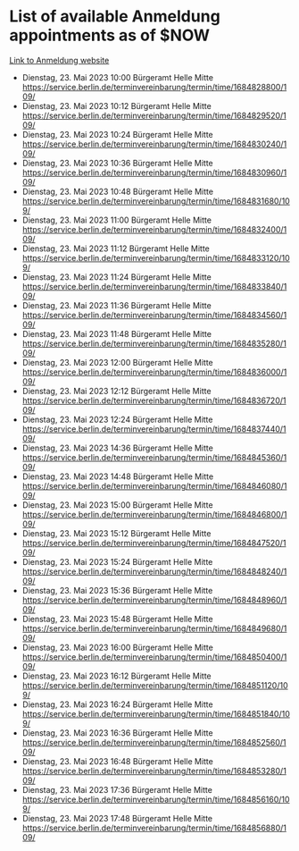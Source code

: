 # List of available Anmeldung appointments as of $NOW
[Link to Anmeldung website](https://service.berlin.de/terminvereinbarung/termin/tag.php?termin=1&anliegen[]=120686&dienstleisterlist=122210,122217,327316,122219,327312,122227,327314,122231,327346,122243,327348,122254,122252,329742,122260,329745,122262,329748,122271,327278,122273,327274,122277,327276,330436,122280,327294,122282,327290,122284,327292,122291,327270,122285,327266,122286,327264,122296,327268,150230,329760,122297,327286,122294,327284,122312,329763,122314,329775,122304,327330,122311,327334,122309,327332,317869,122281,327352,122279,329772,122283,122276,327324,122274,327326,122267,329766,122246,327318,122251,327320,122257,327322,122208,327298,122226,327300&herkunft=http%3A%2F%2Fservice.berlin.de%2Fdienstleistung%2F120686%2F)
- Dienstag, 23. Mai 2023 10:00 Bürgeramt Helle Mitte https://service.berlin.de/terminvereinbarung/termin/time/1684828800/109/
- Dienstag, 23. Mai 2023 10:12 Bürgeramt Helle Mitte https://service.berlin.de/terminvereinbarung/termin/time/1684829520/109/
- Dienstag, 23. Mai 2023 10:24 Bürgeramt Helle Mitte https://service.berlin.de/terminvereinbarung/termin/time/1684830240/109/
- Dienstag, 23. Mai 2023 10:36 Bürgeramt Helle Mitte https://service.berlin.de/terminvereinbarung/termin/time/1684830960/109/
- Dienstag, 23. Mai 2023 10:48 Bürgeramt Helle Mitte https://service.berlin.de/terminvereinbarung/termin/time/1684831680/109/
- Dienstag, 23. Mai 2023 11:00 Bürgeramt Helle Mitte https://service.berlin.de/terminvereinbarung/termin/time/1684832400/109/
- Dienstag, 23. Mai 2023 11:12 Bürgeramt Helle Mitte https://service.berlin.de/terminvereinbarung/termin/time/1684833120/109/
- Dienstag, 23. Mai 2023 11:24 Bürgeramt Helle Mitte https://service.berlin.de/terminvereinbarung/termin/time/1684833840/109/
- Dienstag, 23. Mai 2023 11:36 Bürgeramt Helle Mitte https://service.berlin.de/terminvereinbarung/termin/time/1684834560/109/
- Dienstag, 23. Mai 2023 11:48 Bürgeramt Helle Mitte https://service.berlin.de/terminvereinbarung/termin/time/1684835280/109/
- Dienstag, 23. Mai 2023 12:00 Bürgeramt Helle Mitte https://service.berlin.de/terminvereinbarung/termin/time/1684836000/109/
- Dienstag, 23. Mai 2023 12:12 Bürgeramt Helle Mitte https://service.berlin.de/terminvereinbarung/termin/time/1684836720/109/
- Dienstag, 23. Mai 2023 12:24 Bürgeramt Helle Mitte https://service.berlin.de/terminvereinbarung/termin/time/1684837440/109/
- Dienstag, 23. Mai 2023 14:36 Bürgeramt Helle Mitte https://service.berlin.de/terminvereinbarung/termin/time/1684845360/109/
- Dienstag, 23. Mai 2023 14:48 Bürgeramt Helle Mitte https://service.berlin.de/terminvereinbarung/termin/time/1684846080/109/
- Dienstag, 23. Mai 2023 15:00 Bürgeramt Helle Mitte https://service.berlin.de/terminvereinbarung/termin/time/1684846800/109/
- Dienstag, 23. Mai 2023 15:12 Bürgeramt Helle Mitte https://service.berlin.de/terminvereinbarung/termin/time/1684847520/109/
- Dienstag, 23. Mai 2023 15:24 Bürgeramt Helle Mitte https://service.berlin.de/terminvereinbarung/termin/time/1684848240/109/
- Dienstag, 23. Mai 2023 15:36 Bürgeramt Helle Mitte https://service.berlin.de/terminvereinbarung/termin/time/1684848960/109/
- Dienstag, 23. Mai 2023 15:48 Bürgeramt Helle Mitte https://service.berlin.de/terminvereinbarung/termin/time/1684849680/109/
- Dienstag, 23. Mai 2023 16:00 Bürgeramt Helle Mitte https://service.berlin.de/terminvereinbarung/termin/time/1684850400/109/
- Dienstag, 23. Mai 2023 16:12 Bürgeramt Helle Mitte https://service.berlin.de/terminvereinbarung/termin/time/1684851120/109/
- Dienstag, 23. Mai 2023 16:24 Bürgeramt Helle Mitte https://service.berlin.de/terminvereinbarung/termin/time/1684851840/109/
- Dienstag, 23. Mai 2023 16:36 Bürgeramt Helle Mitte https://service.berlin.de/terminvereinbarung/termin/time/1684852560/109/
- Dienstag, 23. Mai 2023 16:48 Bürgeramt Helle Mitte https://service.berlin.de/terminvereinbarung/termin/time/1684853280/109/
- Dienstag, 23. Mai 2023 17:36 Bürgeramt Helle Mitte https://service.berlin.de/terminvereinbarung/termin/time/1684856160/109/
- Dienstag, 23. Mai 2023 17:48 Bürgeramt Helle Mitte https://service.berlin.de/terminvereinbarung/termin/time/1684856880/109/
